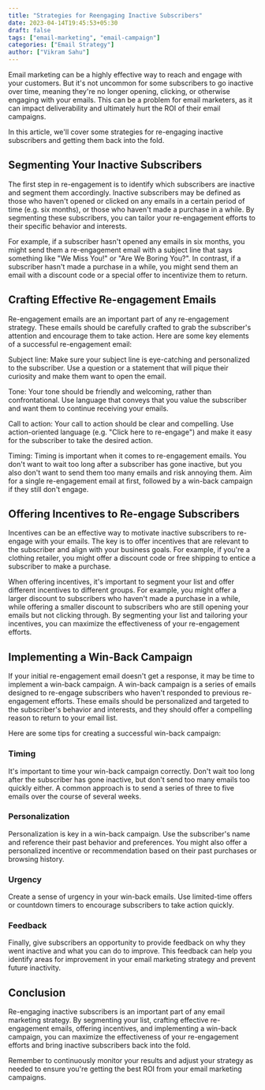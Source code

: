```yaml
---
title: "Strategies for Reengaging Inactive Subscribers"
date: 2023-04-14T19:45:53+05:30
draft: false
tags: ["email-marketing", "email-campaign"]
categories: ["Email Strategy"]
author: ["Vikram Sahu"]
---
```


Email marketing can be a highly effective way to reach and engage with your customers. But it's not uncommon for some subscribers to go inactive over time, meaning they're no longer opening, clicking, or otherwise engaging with your emails. This can be a problem for email marketers, as it can impact deliverability and ultimately hurt the ROI of their email campaigns.

In this article, we'll cover some strategies for re-engaging inactive subscribers and getting them back into the fold.

## Segmenting Your Inactive Subscribers

The first step in re-engagement is to identify which subscribers are inactive and segment them accordingly. Inactive subscribers may be defined as those who haven't opened or clicked on any emails in a certain period of time (e.g. six months), or those who haven't made a purchase in a while. By segmenting these subscribers, you can tailor your re-engagement efforts to their specific behavior and interests.

For example, if a subscriber hasn't opened any emails in six months, you might send them a re-engagement email with a subject line that says something like "We Miss You!" or "Are We Boring You?". In contrast, if a subscriber hasn't made a purchase in a while, you might send them an email with a discount code or a special offer to incentivize them to return.

## Crafting Effective Re-engagement Emails

Re-engagement emails are an important part of any re-engagement strategy. These emails should be carefully crafted to grab the subscriber's attention and encourage them to take action. Here are some key elements of a successful re-engagement email:

Subject line: Make sure your subject line is eye-catching and personalized to the subscriber. Use a question or a statement that will pique their curiosity and make them want to open the email.

Tone: Your tone should be friendly and welcoming, rather than confrontational. Use language that conveys that you value the subscriber and want them to continue receiving your emails.

Call to action: Your call to action should be clear and compelling. Use action-oriented language (e.g. "Click here to re-engage") and make it easy for the subscriber to take the desired action.

Timing: Timing is important when it comes to re-engagement emails. You don't want to wait too long after a subscriber has gone inactive, but you also don't want to send them too many emails and risk annoying them. Aim for a single re-engagement email at first, followed by a win-back campaign if they still don't engage.

## Offering Incentives to Re-engage Subscribers

Incentives can be an effective way to motivate inactive subscribers to re-engage with your emails. The key is to offer incentives that are relevant to the subscriber and align with your business goals. For example, if you're a clothing retailer, you might offer a discount code or free shipping to entice a subscriber to make a purchase.

When offering incentives, it's important to segment your list and offer different incentives to different groups. For example, you might offer a larger discount to subscribers who haven't made a purchase in a while, while offering a smaller discount to subscribers who are still opening your emails but not clicking through. By segmenting your list and tailoring your incentives, you can maximize the effectiveness of your re-engagement efforts.

## Implementing a Win-Back Campaign

If your initial re-engagement email doesn't get a response, it may be time to implement a win-back campaign. A win-back campaign is a series of emails designed to re-engage subscribers who haven't responded to previous re-engagement efforts. These emails should be personalized and targeted to the subscriber's behavior and interests, and they should offer a compelling reason to return to your email list.

Here are some tips for creating a successful win-back campaign:

### Timing

It's important to time your win-back campaign correctly. Don't wait too long after the subscriber has gone inactive, but don't send too many emails too quickly either. A common approach is to send a series of three to five emails over the course of several weeks.

### Personalization

Personalization is key in a win-back campaign. Use the subscriber's name and reference their past behavior and preferences. You might also offer a personalized incentive or recommendation based on their past purchases or browsing history.

### Urgency

Create a sense of urgency in your win-back emails. Use limited-time offers or countdown timers to encourage subscribers to take action quickly.

### Feedback

Finally, give subscribers an opportunity to provide feedback on why they went inactive and what you can do to improve. This feedback can help you identify areas for improvement in your email marketing strategy and prevent future inactivity.

## Conclusion

Re-engaging inactive subscribers is an important part of any email marketing strategy. By segmenting your list, crafting effective re-engagement emails, offering incentives, and implementing a win-back campaign, you can maximize the effectiveness of your re-engagement efforts and bring inactive subscribers back into the fold.

Remember to continuously monitor your results and adjust your strategy as needed to ensure you're getting the best ROI from your email marketing campaigns.
